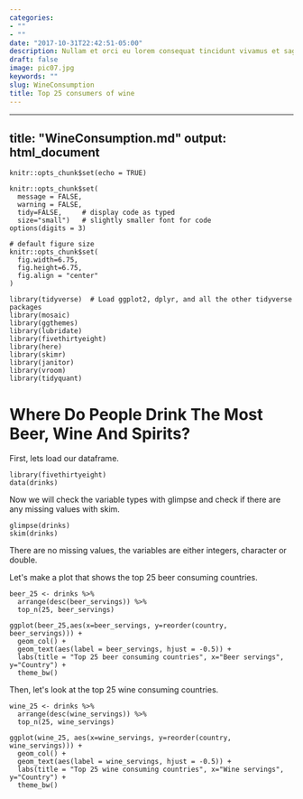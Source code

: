 ```yaml
---
categories:
- ""
- ""
date: "2017-10-31T22:42:51-05:00"
description: Nullam et orci eu lorem consequat tincidunt vivamus et sagittis magna sed nunc rhoncus condimentum sem. In efficitur ligula tate urna. Maecenas massa sed magna lacinia magna pellentesque lorem ipsum dolor. Nullam et orci eu lorem consequat tincidunt. Vivamus et sagittis tempus.
draft: false
image: pic07.jpg
keywords: ""
slug: WineConsumption
title: Top 25 consumers of wine
---
```


---
title: "WineConsumption.md"
output: html_document
---

```{r setup, include=FALSE}
knitr::opts_chunk$set(echo = TRUE)
```

```{r, setup}
knitr::opts_chunk$set(
  message = FALSE, 
  warning = FALSE, 
  tidy=FALSE,     # display code as typed
  size="small")   # slightly smaller font for code
options(digits = 3)

# default figure size
knitr::opts_chunk$set(
  fig.width=6.75, 
  fig.height=6.75,
  fig.align = "center"
)
```


```{r load-libraries, warning=FALSE, message=FALSE, echo=FALSE}
library(tidyverse)  # Load ggplot2, dplyr, and all the other tidyverse packages
library(mosaic)
library(ggthemes)
library(lubridate)
library(fivethirtyeight)
library(here)
library(skimr)
library(janitor)
library(vroom)
library(tidyquant)
```

# Where Do People Drink The Most Beer, Wine And Spirits?

First, lets load our dataframe.

```{r, load_alcohol_data}
library(fivethirtyeight)
data(drinks)
```


Now we will check the variable types with glimpse and check if there are any missing values with skim.

```{r glimpse_skim_data}
glimpse(drinks)
skim(drinks)
```

There are no missing values, the variables are either integers, character or double.

Let's make a plot that shows the top 25 beer consuming countries.

```{r beer_plot}
beer_25 <- drinks %>% 
  arrange(desc(beer_servings)) %>% 
  top_n(25, beer_servings)

ggplot(beer_25,aes(x=beer_servings, y=reorder(country, beer_servings))) + 
  geom_col() +
  geom_text(aes(label = beer_servings, hjust = -0.5)) +
  labs(title = "Top 25 beer consuming countries", x="Beer servings", y="Country") +
  theme_bw()
```

Then, let's look at the top 25 wine consuming countries.

```{r wine_plot}
wine_25 <- drinks %>% 
  arrange(desc(wine_servings)) %>% 
  top_n(25, wine_servings) 

ggplot(wine_25, aes(x=wine_servings, y=reorder(country, wine_servings))) + 
  geom_col() + 
  geom_text(aes(label = wine_servings, hjust = -0.5)) +
  labs(title = "Top 25 wine consuming countries", x="Wine servings", y="Country") +
  theme_bw()
```
